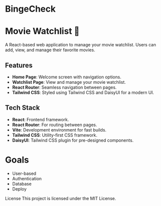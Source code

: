 # BingeCheck
# Movie Watchlist 🎥

A React-based web application to manage your movie watchlist. Users can add, view, and manage their favorite movies.

## Features
- **Home Page**: Welcome screen with navigation options.
- **Watchlist Page**: View and manage your movie watchlist.
- **React Router**: Seamless navigation between pages.
- **Tailwind CSS**: Styled using Tailwind CSS and DaisyUI for a modern UI.

## Tech Stack
- **React**: Frontend framework.
- **React Router**: For routing between pages.
- **Vite**: Development environment for fast builds.
- **Tailwind CSS**: Utility-first CSS framework.
- **DaisyUI**: Tailwind CSS plugin for pre-designed components.

# Goals
- User-based
- Authentication
- Database
- Deploy

License
This project is licensed under the MIT License.